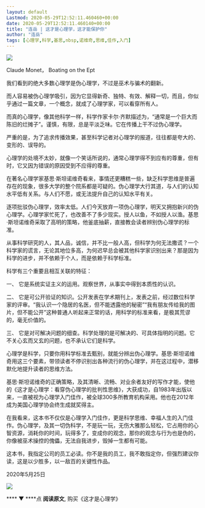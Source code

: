 ```yaml
---
layout: default
Lastmod: 2020-05-29T12:52:11.460460+00:00
date: 2020-05-29T12:52:11.460140+00:00
title: "连岳 | 这才是心理学，这才能保护你"
author: "连岳"
tags: [心理学,科学,基思,nbsp,诺维奇,思维,佳作,入门]
---
```


  

![](https://images.weserv.nl/?url=https%3A//mmbiz.qpic.cn/mmbiz_jpg/KKlWx3o7UM3MV54KCDdiaibOKR95zoWrQgf0VhiaK0DUDQRbJfX0sibaJ1kDKzFFZ7aN2TcUiczzkN5uQkmwlrUmdhA/640%3Fwx_fmt%3Djpeg)

Claude Monet， Boating on the Ept

我们看到的绝大多数心理学是伪心理学，不过是巫术与骗术的翻新。

而人容易被伪心理学吸引，因为它显得新奇、独特、有效、解释一切，而且，你似乎通过一篇文章，一个概念，就成了心理学家，可以看穿所有人。

而真的心理学，像其他科学一样，科学作家卡尔·齐默描述为，“通常是一个巨大而陈旧的烂摊子”。谨慎，有限，总是平淡乏味。它在传播上干不过伪心理学。

严重的是，为了追求传播效果，甚至科学记者对心理学的报道，往往都是夸大的、变形的、误导的。

心理学的处境不太妙，就像一个笑话所说的，通常心理学得不到应有的尊重，但有时，它又因为错误的原因受到不应得的尊重。

在著名心理学家基思·斯坦诺维奇看来，事情还更糟糕一些，缺乏科学思维是普遍存在的现象，很多大学的整个院系都是可疑的。伪心理学大行其道，与人们的认知水平低有关系。与人们不愿，或无法提升自己的认知水平有关。

逐项批驳伪心理学，效率太低。人们今天放弃一项伪心理学，明天又拥抱新兴的伪心理学。心理学家忙死了，也改善不了多少现实。授人以鱼，不如授人以渔。基思·斯坦诺维奇采取了高明的策略，他釜底抽薪，直接教会读者辨别伪心理学的标准。

从事科学研究的人，其人品，诚信，并不比一般人高，但科学为何无法撒谎？一个科学家的谎言，无论其地位多高，为何迟早总会被其他科学家识别出来？那是因为科学的进步，并不依赖于个人，而是依赖于科学标准。

科学有三个重要且相互关联的特征：

一、 它是系统实证主义的运用。观察世界，从事实中得到本质性的认识。

二、 它是可公开验证的知识。公开发表在学术期刊上，发表之前，经过数位科学家的评审。“我认识一个隐居的名医，但不能透露他的秘密”“我有朋友传给我的图片，但不能公开”这种普通人听起来正常的话，用科学的标准来看，是极其荒谬的，毫无价值的。

三、 它是对可解决问题的细查。科学处理的是可解决的、可具体指明的问题。它不关心玄而又玄的问题，也不承认它们是科学。

心理学是科学，只要你用科学标准去甄别，就能分辨出伪心理学。基思·斯坦诺维奇用这三个要素，带领读者不停识别出各种流行的伪心理学，并在这过程中，潜移默化地提升读者的思维方法。

基思·斯坦诺维奇的正确策略，及其清晰、流畅、对业余者友好的写作才能，使他的《这才是心理学：看穿伪心理学的批判性思维》，大获成功，自1983年出版以来，一直被视为心理学入门佳作，被全球300多所教育机构采用。他也在2012年成为美国心理学协会终生成就奖得主。

在我看来，这本书不仅仅是心理学入门佳作，更是科学思维、幸福人生的入门佳作。伪心理学，及其一切伪科学，不是玩一玩，无伤大雅那么轻松，它占用你的心智资源，消耗你的时间，玩得多了，变成你的观念，那你的观念与行为也是伪的，你像被巫术操控的傀儡，无法自我进步，毁掉一生都有可能。

这本书，我指定公司的员工必读。你不是我的员工，我不敢指定你，但强烈建议你读，这是以少胜多，以一敌百的关键性作品。

2020年5月25日

![](https://images.weserv.nl/?url=https%3A//mmbiz.qpic.cn/mmbiz_png/KKlWx3o7UM1PKvkgbrxpC15gSiaEgCWwlxFrZHjAoUfo4NXIAdCEojrXAjBXzxsOfjwKBMT9OM1wtHfXHcmZU3A/640%3Fwx_fmt%3Dpng)

**** ▼ ****点 **阅读原文**, 购买《这才是心理学》


